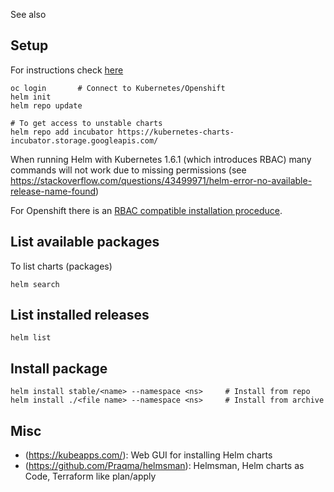 See also <?add topic='Openshift'?> <?add topic='kubernetes'?>

## Setup

For instructions check [here](https://docs.helm.sh/using_helm/#quickstart-guide)

    oc login       # Connect to Kubernetes/Openshift
    helm init
    helm repo update
    
    # To get access to unstable charts
    helm repo add incubator https://kubernetes-charts-incubator.storage.googleapis.com/

When running Helm with Kubernetes 1.6.1 (which introduces RBAC) many commands will not work due to missing permissions (see https://stackoverflow.com/questions/43499971/helm-error-no-available-release-name-found)

For Openshift there is an [RBAC compatible installation proceduce](https://blog.openshift.com/getting-started-helm-openshift/).

## List available packages

To list charts (packages)

    helm search

## List installed releases

    helm list

## Install package

    helm install stable/<name> --namespace <ns>     # Install from repo
    helm install ./<file name> --namespace <ns>     # Install from archive

## Misc

- (https://kubeapps.com/): Web GUI for installing Helm charts
- (https://github.com/Praqma/helmsman): Helmsman, Helm charts as Code, Terraform like plan/apply